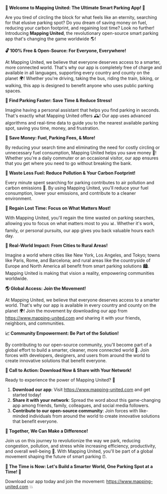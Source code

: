 **🎉 Welcome to Mapping United: The Ultimate Smart Parking App! 🚀**

Are you tired of circling the block for what feels like an eternity, searching for that elusive parking spot? Do you dream of saving money on fuel, reducing your carbon footprint, and regaining lost time? Look no further! Introducing **Mapping United**, the revolutionary open-source smart parking app that's changing the game worldwide 🌎!

**🔓 100% Free & Open-Source: For Everyone, Everywhere!**

At Mapping United, we believe that everyone deserves access to a smarter, more connected world. That's why our app is completely free of charge and available in all languages, supporting every country and county on the planet 🌍! Whether you're driving, taking the bus, riding the train, biking, or walking, this app is designed to benefit anyone who uses public parking spaces.

**🚗 Find Parking Faster: Save Time & Reduce Stress!**

Imagine having a personal assistant that helps you find parking in seconds. That's exactly what Mapping United offers 🕰️! Our app uses advanced algorithms and real-time data to guide you to the nearest available parking spot, saving you time, money, and frustration.

**💸 Save Money: Fuel, Parking Fees, & More!**

By reducing your search time and eliminating the need for costly circling or unnecessary fuel consumption, Mapping United helps you save money 💸! Whether you're a daily commuter or an occasional visitor, our app ensures that you get where you need to go without breaking the bank.

**🌟 Waste Less Fuel: Reduce Pollution & Your Carbon Footprint!**

Every minute spent searching for parking contributes to air pollution and carbon emissions 🚗. By using Mapping United, you'll reduce your fuel consumption, lower your emissions, and contribute to a cleaner environment.

**💪 Regain Lost Time: Focus on What Matters Most!**

With Mapping United, you'll regain the time wasted on parking searches, allowing you to focus on what matters most to you 📊. Whether it's work, family, or personal pursuits, our app gives you back valuable hours each day.

**🌈 Real-World Impact: From Cities to Rural Areas!**

Imagine a world where cities like New York, Los Angeles, and Tokyo; towns like Paris, Rome, and Barcelona; and rural areas like the countryside of Europe and North America all benefit from smart parking solutions 🏙️. Mapping United is making that vision a reality, empowering communities worldwide.

**🌎 Global Access: Join the Movement!**

At Mapping United, we believe that everyone deserves access to a smarter world. That's why our app is available in every country and county on the planet 🌍! Join the movement by downloading our app from https://www.mapping-united.com and sharing it with your friends, neighbors, and communities.

**📈 Community Empowerment: Be Part of the Solution!**

By contributing to our open-source community, you'll become part of a global effort to build a smarter, cleaner, more connected world 🌟. Join forces with developers, designers, and users from around the world to create innovative solutions that benefit everyone.

**🎉 Call to Action: Download Now & Share with Your Network!**

Ready to experience the power of Mapping United? 🚀

1. **Download our app**: Visit https://www.mapping-united.com and get started today!
2. **Share it with your network**: Spread the word about this game-changing app among friends, family, colleagues, and social media followers.
3. **Contribute to our open-source community**: Join forces with like-minded individuals from around the world to create innovative solutions that benefit everyone.

**🌟 Together, We Can Make a Difference!**

Join us on this journey to revolutionize the way we park, reducing congestion, pollution, and stress while increasing efficiency, productivity, and overall well-being 🌈. With Mapping United, you'll be part of a global movement shaping the future of smart parking ⏰.

**🎉 The Time is Now: Let's Build a Smarter World, One Parking Spot at a Time! 🚀**

Download our app today and join the movement: https://www.mapping-united.com 💥